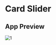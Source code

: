 # Card Slider



## App Preview
![1](https://github.com/ldizon8/iOS-Development/blob/master/PartialProjects/CardSliderProject/1.png)

